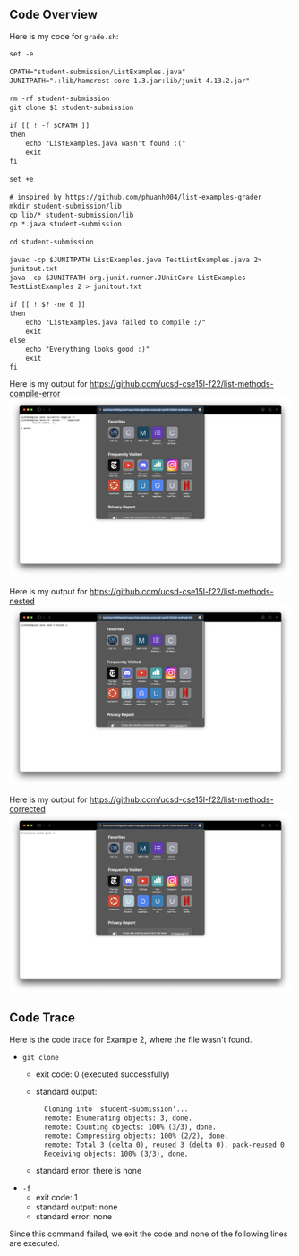 ## Code Overview
Here is my code for ```grade.sh```:

    set -e

    CPATH="student-submission/ListExamples.java"
    JUNITPATH=".:lib/hamcrest-core-1.3.jar:lib/junit-4.13.2.jar"

    rm -rf student-submission
    git clone $1 student-submission

    if [[ ! -f $CPATH ]]
    then
        echo "ListExamples.java wasn't found :("
        exit
    fi

    set +e 

    # inspired by https://github.com/phuanh004/list-examples-grader
    mkdir student-submission/lib
    cp lib/* student-submission/lib
    cp *.java student-submission

    cd student-submission

    javac -cp $JUNITPATH ListExamples.java TestListExamples.java 2> junitout.txt
    java -cp $JUNITPATH org.junit.runner.JUnitCore ListExamples TestListExamples 2 > junitout.txt

    if [[ ! $? -ne 0 ]]
    then
        echo "ListExamples.java failed to compile :/"
        exit
    else
        echo "Everything looks good :)"
        exit
    fi

Here is my output for https://github.com/ucsd-cse15l-f22/list-methods-compile-error
![no-compile](/lab-report-5/5-failed-to-compile-2.png)

Here is my output for https://github.com/ucsd-cse15l-f22/list-methods-nested
![not-found](/lab-report-5/5-not-found.png)

Here is my output for https://github.com/ucsd-cse15l-f22/list-methods-corrected
![all-good](/lab-report-5/5-all-good.png)

## Code Trace

Here is the code trace for Example 2, where the file wasn't found. 
- ```git clone```
    - exit code: 0 (executed successfully)
    - standard output: 
        
            Cloning into 'student-submission'...
            remote: Enumerating objects: 3, done.
            remote: Counting objects: 100% (3/3), done.
            remote: Compressing objects: 100% (2/2), done.
            remote: Total 3 (delta 0), reused 3 (delta 0), pack-reused 0
            Receiving objects: 100% (3/3), done.
    - standard error: there is none
- ```-f```
    - exit code: 1
    - standard output: none
    - standard error: none

Since this command failed, we exit the code and none of the following lines are executed. 
